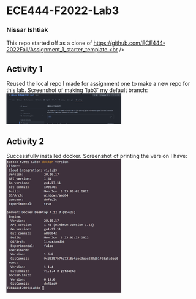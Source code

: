 # ECE444-F2022-Lab3
### Nissar Ishtiak
This repo started off as a clone of https://github.com/ECE444-2022Fall/Assignment_1_starter_template.<br /><br />

## Activity 1
Reused the local repo I made for assignment one to make a new repo for this lab. Screenshot of making 'lab3' my default branch:<br />
<img
  src="screenshots\a1.png"
  style="display: inline-block; margin: 0 auto; max-width: 300px"><br />

## Activity 2
Successfully installed docker. Screenshot of printing the version I have:<br />
<img
  src="screenshots\a2.png"
  style="display: inline-block; margin: 0 auto; max-width: 300px"><br />